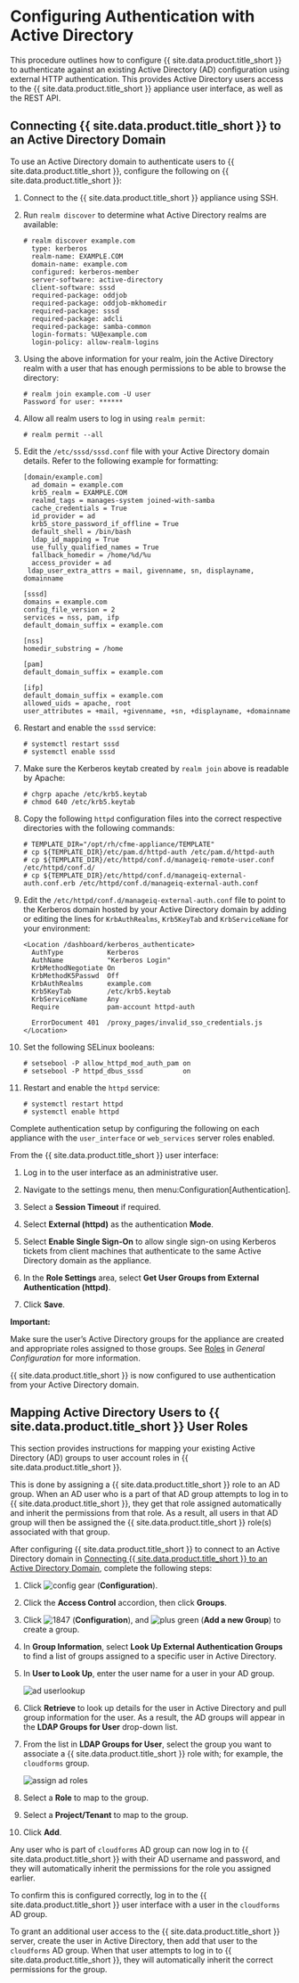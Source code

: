 # Configuring Authentication with Active Directory

This procedure outlines how to configure {{ site.data.product.title_short }} to
authenticate against an existing Active Directory (AD) configuration
using external HTTP authentication. This provides Active Directory users
access to the {{ site.data.product.title_short }} appliance user interface, as well
as the REST API.

## Connecting {{ site.data.product.title_short }} to an Active Directory Domain

To use an Active Directory domain to authenticate users to
{{ site.data.product.title_short }}, configure the following on
{{ site.data.product.title_short }}:

1.  Connect to the {{ site.data.product.title_short }} appliance using SSH.

2.  Run `realm discover` to determine what Active Directory realms are
    available:

        # realm discover example.com
          type: kerberos
          realm-name: EXAMPLE.COM
          domain-name: example.com
          configured: kerberos-member
          server-software: active-directory
          client-software: sssd
          required-package: oddjob
          required-package: oddjob-mkhomedir
          required-package: sssd
          required-package: adcli
          required-package: samba-common
          login-formats: %U@example.com
          login-policy: allow-realm-logins

3.  Using the above information for your realm, join the Active
    Directory realm with a user that has enough permissions to be able
    to browse the directory:

        # realm join example.com -U user
        Password for user: ******

4.  Allow all realm users to log in using `realm permit`:

        # realm permit --all

5.  Edit the `/etc/sssd/sssd.conf` file with your Active Directory
    domain details. Refer to the following example for formatting:

        [domain/example.com]
          ad_domain = example.com
          krb5_realm = EXAMPLE.COM
          realmd_tags = manages-system joined-with-samba
          cache_credentials = True
          id_provider = ad
          krb5_store_password_if_offline = True
          default_shell = /bin/bash
          ldap_id_mapping = True
          use_fully_qualified_names = True
          fallback_homedir = /home/%d/%u
          access_provider = ad
         ldap_user_extra_attrs = mail, givenname, sn, displayname, domainname

        [sssd]
        domains = example.com
        config_file_version = 2
        services = nss, pam, ifp
        default_domain_suffix = example.com

        [nss]
        homedir_substring = /home

        [pam]
        default_domain_suffix = example.com

        [ifp]
        default_domain_suffix = example.com
        allowed_uids = apache, root
        user_attributes = +mail, +givenname, +sn, +displayname, +domainname

6.  Restart and enable the `sssd` service:

        # systemctl restart sssd
        # systemctl enable sssd

7.  Make sure the Kerberos keytab created by `realm join` above is
    readable by Apache:

        # chgrp apache /etc/krb5.keytab
        # chmod 640 /etc/krb5.keytab

8.  Copy the following `httpd` configuration files into the correct
    respective directories with the following commands:

        # TEMPLATE_DIR="/opt/rh/cfme-appliance/TEMPLATE"
        # cp ${TEMPLATE_DIR}/etc/pam.d/httpd-auth /etc/pam.d/httpd-auth
        # cp ${TEMPLATE_DIR}/etc/httpd/conf.d/manageiq-remote-user.conf /etc/httpd/conf.d/
        # cp ${TEMPLATE_DIR}/etc/httpd/conf.d/manageiq-external-auth.conf.erb /etc/httpd/conf.d/manageiq-external-auth.conf

9.  Edit the `/etc/httpd/conf.d/manageiq-external-auth.conf` file to
    point to the Kerberos domain hosted by your Active Directory domain
    by adding or editing the lines for `KrbAuthRealms`, `Krb5KeyTab` and
    `KrbServiceName` for your environment:

        <Location /dashboard/kerberos_authenticate>
          AuthType           Kerberos
          AuthName           "Kerberos Login"
          KrbMethodNegotiate On
          KrbMethodK5Passwd  Off
          KrbAuthRealms      example.com
          Krb5KeyTab         /etc/krb5.keytab
          KrbServiceName     Any
          Require            pam-account httpd-auth

          ErrorDocument 401  /proxy_pages/invalid_sso_credentials.js
        </Location>

10. Set the following SELinux booleans:

        # setsebool -P allow_httpd_mod_auth_pam on
        # setsebool -P httpd_dbus_sssd          on

11. Restart and enable the `httpd` service:

        # systemctl restart httpd
        # systemctl enable httpd

Complete authentication setup by configuring the following on each
appliance with the `user_interface` or `web_services` server roles
enabled.

From the {{ site.data.product.title_short }} user interface:

1.  Log in to the user interface as an administrative user.

2.  Navigate to the settings menu, then
    menu:Configuration\[Authentication\].

3.  Select a **Session Timeout** if required.

4.  Select **External (httpd)** as the authentication **Mode**.

5.  Select **Enable Single Sign-On** to allow single sign-on using
    Kerberos tickets from client machines that authenticate to the same
    Active Directory domain as the appliance.

6.  In the **Role Settings** area, select **Get User Groups from
    External Authentication (httpd)**.

7.  Click **Save**.

**Important:**

Make sure the user’s Active Directory groups for the appliance are created and appropriate roles assigned to those groups. See [Roles](../general_configuration/index.html#roles) in *General Configuration* for more information.

{{ site.data.product.title_short }} is now configured to use authentication from your
Active Directory domain.

## Mapping Active Directory Users to {{ site.data.product.title_short }} User Roles

This section provides instructions for mapping your existing Active
Directory (AD) groups to user account roles in {{ site.data.product.title_short }}.

This is done by assigning a {{ site.data.product.title_short }} role to an AD group.
When an AD user who is a part of that AD group attempts to log in to
{{ site.data.product.title_short }}, they get that role assigned automatically and
inherit the permissions from that role. As a result, all users in that
AD group will then be assigned the {{ site.data.product.title_short }} role(s)
associated with that group.

After configuring {{ site.data.product.title_short }} to connect to an Active
Directory domain in [Connecting {{ site.data.product.title_short }} to an Active
Directory Domain](#connecting_to_AD_domain), complete the following
steps:

1.  Click ![config gear](../images/config-gear.png) (**Configuration**).

2.  Click the **Access Control** accordion, then click **Groups**.

3.  Click ![1847](../images/1847.png) (**Configuration**), and ![plus
    green](../images/plus_green.png) (**Add a new Group**) to create a
    group.

4.  In **Group Information**, select **Look Up External Authentication
    Groups** to find a list of groups assigned to a specific user in
    Active Directory.

5.  In **User to Look Up**, enter the user name for a user in your AD
    group.

    ![ad userlookup](../images/ad-userlookup.png)

6.  Click **Retrieve** to look up details for the user in Active
    Directory and pull group information for the user. As a result, the
    AD groups will appear in the **LDAP Groups for User** drop-down
    list.

7.  From the list in **LDAP Groups for User**, select the group you want
    to associate a {{ site.data.product.title_short }} role with; for example, the
    `cloudforms` group.

    ![assign ad roles](../images/assign_ad-roles.png)

8.  Select a **Role** to map to the group.

9.  Select a **Project/Tenant** to map to the group.

10. Click **Add**.

Any user who is part of `cloudforms` AD group can now log in to
{{ site.data.product.title_short }} with their AD username and password, and they
will automatically inherit the permissions for the role you assigned
earlier.

To confirm this is configured correctly, log in to the
{{ site.data.product.title_short }} user interface with a user in the `cloudforms` AD
group.

To grant an additional user access to the {{ site.data.product.title_short }} server,
create the user in Active Directory, then add that user to the
`cloudforms` AD group. When that user attempts to log in to
{{ site.data.product.title_short }}, they will automatically inherit the correct
permissions for the group.
